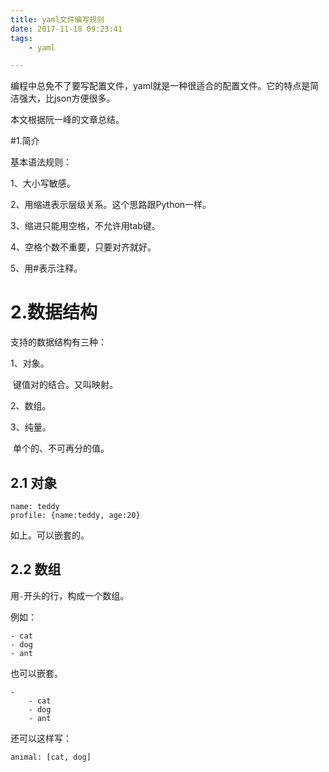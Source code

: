 ```yaml
---
title: yaml文件编写规则
date: 2017-11-18 09:23:41
tags:	
	- yaml

---
```




编程中总免不了要写配置文件，yaml就是一种很适合的配置文件。它的特点是简洁强大，比json方便很多。

本文根据阮一峰的文章总结。

#1.简介

基本语法规则：

1、大小写敏感。

2、用缩进表示层级关系。这个思路跟Python一样。

3、缩进只能用空格，不允许用tab键。

4、空格个数不重要，只要对齐就好。

5、用#表示注释。

# 2.数据结构

支持的数据结构有三种：

1、对象。

​	键值对的结合。又叫映射。

2、数组。	

3、纯量。

​	单个的、不可再分的值。

## 2.1 对象

```
name: teddy
profile: {name:teddy, age:20}
```

如上。可以嵌套的。

## 2.2 数组

用`-`开头的行，构成一个数组。

例如：

```
- cat
- dog
- ant
```

也可以嵌套。

```
-
	- cat
	- dog
	- ant
```

还可以这样写：

```
animal: [cat, dog]
```

